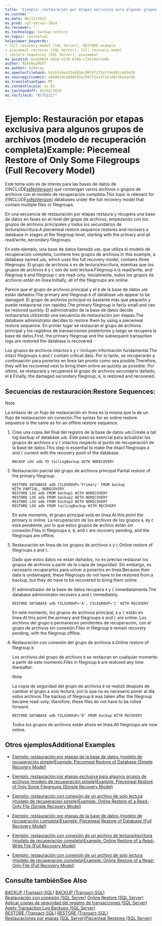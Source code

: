 ```yaml
---
title: 'Ejemplo: restauración por etapas exclusiva para algunos grupos de archivos (modelo de recuperación completa) | Microsoft Docs'
ms.custom: ''
ms.date: 06/13/2017
ms.prod: sql-server-2014
ms.reviewer: ''
ms.technology: backup-restore
ms.topic: conceptual
helpviewer_keywords:
- full recovery model [SQL Server], RESTORE example
- piecemeal restores [SQL Server], full recovery model
- restore sequences [SQL Server], piecemeal
ms.assetid: bced4b54-e819-472b-b784-c72e14e72a0b
author: MikeRayMSFT
ms.author: mikeray
ms.openlocfilehash: b3cb1a5ea33a5016c99fdf1f5a7f4e892c045b59
ms.sourcegitcommit: ad4d92dce894592a259721a1571b1d8736abacdb
ms.translationtype: MT
ms.contentlocale: es-ES
ms.lasthandoff: 08/04/2020
ms.locfileid: "87751217"
---
```

# <a name="example-piecemeal-restore-of-only-some-filegroups-full-recovery-model"></a><span data-ttu-id="6a84c-102">Ejemplo: Restauración por etapas exclusiva para algunos grupos de archivos (modelo de recuperación completa)</span><span class="sxs-lookup"><span data-stu-id="6a84c-102">Example: Piecemeal Restore of Only Some Filegroups (Full Recovery Model)</span></span>
  <span data-ttu-id="6a84c-103">Este tema solo es de interés para las bases de datos de [!INCLUDE[ssNoVersion](../../includes/ssnoversion-md.md)] que contengan varios archivos o grupos de archivos con el modelo de recuperación completa.</span><span class="sxs-lookup"><span data-stu-id="6a84c-103">This topic is relevant for [!INCLUDE[ssNoVersion](../../includes/ssnoversion-md.md)] databases under the full recovery model that contain multiple files or filegroups.</span></span>  
  
 <span data-ttu-id="6a84c-104">En una secuencia de restauración por etapas restaura y recupera una base de datos en fases en el nivel del grupo de archivos, empezando con los grupos de archivos principales y todos los secundarios de lectura/escritura.</span><span class="sxs-lookup"><span data-stu-id="6a84c-104">A piecemeal restore sequence restores and recovers a database in stages at the filegroup level, starting with the primary and all read/write, secondary filegroups.</span></span>  
  
 <span data-ttu-id="6a84c-105">En este ejemplo, una base de datos llamada `adb`, que utiliza el modelo de recuperación completa, contiene tres grupos de archivos.</span><span class="sxs-lookup"><span data-stu-id="6a84c-105">In this example, a database named `adb`, which uses the full recovery model, contains three filegroups.</span></span> <span data-ttu-id="6a84c-106">El grupo de archivos `A` es de lectura/escritura, mientras que los grupos de archivos `B` y `C` son de solo lectura.</span><span class="sxs-lookup"><span data-stu-id="6a84c-106">Filegroup `A` is read/write, and filegroup `B` and filegroup `C` are read-only.</span></span> <span data-ttu-id="6a84c-107">Inicialmente, todos los grupos de archivos están en línea.</span><span class="sxs-lookup"><span data-stu-id="6a84c-107">Initially, all of the filegroups are online.</span></span>  
  
 <span data-ttu-id="6a84c-108">Parece que el grupo de archivos principal y el `B` de la base de datos `adb` están dañados.</span><span class="sxs-lookup"><span data-stu-id="6a84c-108">The primary and filegroup `B` of database `adb` appear to be damaged.</span></span> <span data-ttu-id="6a84c-109">El grupo de archivos principal es bastante más que pequeño y puede restaurarse con rapidez.</span><span class="sxs-lookup"><span data-stu-id="6a84c-109">The primary filegroup is fairly small and can be restored quickly.</span></span> <span data-ttu-id="6a84c-110">El administrador de la base de datos decide restaurarlos utilizando una secuencia de restauración por etapas.</span><span class="sxs-lookup"><span data-stu-id="6a84c-110">The database administrator decides to restore them by using a piecemeal restore sequence.</span></span> <span data-ttu-id="6a84c-111">En primer lugar se restauran el grupo de archivos principal y los registros de transacciones posteriores y luego se recupera la base de datos.</span><span class="sxs-lookup"><span data-stu-id="6a84c-111">First, the primary filegroup and the subsequent transaction logs are restored the database is recovered.</span></span>  
  
 <span data-ttu-id="6a84c-112">Los grupos de archivos intactos `A` y `C` incluyen información fundamental.</span><span class="sxs-lookup"><span data-stu-id="6a84c-112">The intact filegroups `A` and `C` contain critical data.</span></span> <span data-ttu-id="6a84c-113">Por lo tanto, se recuperarán a continuación para ponerlos en línea tan pronto como sea posible.</span><span class="sxs-lookup"><span data-stu-id="6a84c-113">Therefore, they will be recovered next to bring them online as quickly as possible.</span></span> <span data-ttu-id="6a84c-114">Por último, se restaurará y recuperará el grupo de archivos secundario dañado, el `B`.</span><span class="sxs-lookup"><span data-stu-id="6a84c-114">Finally, the damaged secondary filegroup, `B`, is restored and recovered.</span></span>  
  
## <a name="restore-sequences"></a><span data-ttu-id="6a84c-115">Secuencias de restauración:</span><span class="sxs-lookup"><span data-stu-id="6a84c-115">Restore Sequences:</span></span>  
  
> [!NOTE]  
>  <span data-ttu-id="6a84c-116">La sintaxis de un flujo de restauración en línea es la misma que la de un flujo de restauración sin conexión.</span><span class="sxs-lookup"><span data-stu-id="6a84c-116">The syntax for an online restore sequence is the same as for an offline restore sequence.</span></span>  
  
1.  <span data-ttu-id="6a84c-117">Cree una copia del final del registro de la base de datos `adb`.</span><span class="sxs-lookup"><span data-stu-id="6a84c-117">Create a tail log backup of database `adb`.</span></span> <span data-ttu-id="6a84c-118">Este paso es esencial para actualizar los grupos de archivos `A` y `C` intactos respecto al punto de recuperación de la base de datos.</span><span class="sxs-lookup"><span data-stu-id="6a84c-118">This step is essential to make the intact filegroups `A` and `C` current with the recovery point of the database.</span></span>  
  
    ```  
    BACKUP LOG adb TO tailLogBackup WITH NORECOVERY  
    ```  
  
2.  <span data-ttu-id="6a84c-119">Restauración parcial del grupo de archivos principal.</span><span class="sxs-lookup"><span data-stu-id="6a84c-119">Partial restore of the primary filegroup.</span></span>  
  
    ```  
    RESTORE DATABASE adb FILEGROUP='Primary' FROM backup   
    WITH PARTIAL, NORECOVERY  
    RESTORE LOG adb FROM backup1 WITH NORECOVERY  
    RESTORE LOG adb FROM backup2 WITH NORECOVERY  
    RESTORE LOG adb FROM backup3 WITH NORECOVERY  
    RESTORE LOG adb FROM tailLogBackup WITH RECOVERY  
    ```  
  
     <span data-ttu-id="6a84c-120">En este momento, el grupo principal está en línea.</span><span class="sxs-lookup"><span data-stu-id="6a84c-120">At this point the primary is online.</span></span> <span data-ttu-id="6a84c-121">La recuperación de los archivos de los grupos `A`, `B`y `C` está pendiente, por lo que estos grupos de archivo están sin conexión.</span><span class="sxs-lookup"><span data-stu-id="6a84c-121">Files in filegroups `A`, `B`, and `C` are recovery pending, and the filegroups are offline.</span></span>  
  
3.  <span data-ttu-id="6a84c-122">Restauración en línea de los grupos de archivos `A` y `C`.</span><span class="sxs-lookup"><span data-stu-id="6a84c-122">Online restore of filegroups `A` and `C`.</span></span>  
  
     <span data-ttu-id="6a84c-123">Dado que estos datos no están dañados, no es preciso restaurar los grupos de archivos a partir de la copia de seguridad. Sin embargo, es necesario recuperarlos para volver a ponerlos en línea.</span><span class="sxs-lookup"><span data-stu-id="6a84c-123">Because their data is undamaged, these filegroups do not have to be restored from a backup, but they do have to be recovered to bring them online.</span></span>  
  
     <span data-ttu-id="6a84c-124">El administrador de la base de datos recupera `A` y `C` inmediatamente.</span><span class="sxs-lookup"><span data-stu-id="6a84c-124">The database administrator recovers `A` and `C` immediately.</span></span>  
  
    ```  
    RESTORE DATABASE adb FILEGROUP='A', FILEGROUP='C' WITH RECOVERY  
    ```  
  
     <span data-ttu-id="6a84c-125">En este momento, los grupos de archivos principal, `A` y `C` están en línea.</span><span class="sxs-lookup"><span data-stu-id="6a84c-125">At this point the primary and filegroups `A` and `C` are online.</span></span> <span data-ttu-id="6a84c-126">Los archivos del grupo `B` permanecen pendientes de recuperación, con el grupo de archivos sin conexión.</span><span class="sxs-lookup"><span data-stu-id="6a84c-126">Files in filegroup `B` remain recovery pending, with the filegroup offline.</span></span>  
  
4.  <span data-ttu-id="6a84c-127">Restauración con conexión del grupo de archivos `B`.</span><span class="sxs-lookup"><span data-stu-id="6a84c-127">Online restore of filegroup `B`.</span></span>  
  
     <span data-ttu-id="6a84c-128">Los archivos del grupo de archivos `B` se restauran en cualquier momento a partir de este momento.</span><span class="sxs-lookup"><span data-stu-id="6a84c-128">Files in filegroup `B` are restored any time thereafter.</span></span>  
  
    > [!NOTE]  
    >  <span data-ttu-id="6a84c-129">La copia de seguridad del grupo de archivos `B` se realizó después de cambiar el grupo a solo lectura, por lo que no es necesario poner al día estos archivos.</span><span class="sxs-lookup"><span data-stu-id="6a84c-129">The backup of filegroup `B` was taken after the filegroup became read-only; therefore, these files do not have to be rolled forward.</span></span>  
  
    ```  
    RESTORE DATABASE adb FILEGROUP='B' FROM backup WITH RECOVERY  
    ```  
  
     <span data-ttu-id="6a84c-130">Todos los grupos de archivos están ahora en línea.</span><span class="sxs-lookup"><span data-stu-id="6a84c-130">All filegroups are now online.</span></span>  
  
## <a name="additional-examples"></a><span data-ttu-id="6a84c-131">Otros ejemplos</span><span class="sxs-lookup"><span data-stu-id="6a84c-131">Additional Examples</span></span>  
  
-   [<span data-ttu-id="6a84c-132">Ejemplo: restauración por etapas de la base de datos &#40;modelo de recuperación simple&#41;</span><span class="sxs-lookup"><span data-stu-id="6a84c-132">Example: Piecemeal Restore of Database &#40;Simple Recovery Model&#41;</span></span>](example-piecemeal-restore-of-database-simple-recovery-model.md)  
  
-   [<span data-ttu-id="6a84c-133">Ejemplo: restauración por etapas exclusiva para algunos grupos de archivos &#40;modelo de recuperación simple&#41;</span><span class="sxs-lookup"><span data-stu-id="6a84c-133">Example: Piecemeal Restore of Only Some Filegroups &#40;Simple Recovery Model&#41;</span></span>](example-piecemeal-restore-of-only-some-filegroups-simple-recovery-model.md)  
  
-   [<span data-ttu-id="6a84c-134">Ejemplo: restauración con conexión de un archivo de solo lectura &#40;modelo de recuperación simple&#41;</span><span class="sxs-lookup"><span data-stu-id="6a84c-134">Example: Online Restore of a Read-Only File &#40;Simple Recovery Model&#41;</span></span>](example-online-restore-of-a-read-only-file-simple-recovery-model.md)  
  
-   [<span data-ttu-id="6a84c-135">Ejemplo: restauración por etapas de la base de datos &#40;modelo de recuperación completa&#41;</span><span class="sxs-lookup"><span data-stu-id="6a84c-135">Example: Piecemeal Restore of Database &#40;Full Recovery Model&#41;</span></span>](example-piecemeal-restore-of-database-full-recovery-model.md)  
  
-   [<span data-ttu-id="6a84c-136">Ejemplo: restauración con conexión de un archivo de lectura/escritura &#40;modelo de recuperación completa&#41;</span><span class="sxs-lookup"><span data-stu-id="6a84c-136">Example: Online Restore of a Read-Write File &#40;Full Recovery Model&#41;</span></span>](example-online-restore-of-a-read-write-file-full-recovery-model.md)  
  
-   [<span data-ttu-id="6a84c-137">Ejemplo: restauración con conexión de un archivo de solo lectura &#40;modelo de recuperación completa&#41;</span><span class="sxs-lookup"><span data-stu-id="6a84c-137">Example: Online Restore of a Read-Only File &#40;Full Recovery Model&#41;</span></span>](example-online-restore-of-a-read-only-file-full-recovery-model.md)  
  
## <a name="see-also"></a><span data-ttu-id="6a84c-138">Consulte también</span><span class="sxs-lookup"><span data-stu-id="6a84c-138">See Also</span></span>  
 <span data-ttu-id="6a84c-139">[BACKUP &#40;Transact-SQL&#41;](/sql/t-sql/statements/backup-transact-sql) </span><span class="sxs-lookup"><span data-stu-id="6a84c-139">[BACKUP &#40;Transact-SQL&#41;](/sql/t-sql/statements/backup-transact-sql) </span></span>  
 <span data-ttu-id="6a84c-140">[Restauración con conexión &#40;SQL Server&#41;](online-restore-sql-server.md) </span><span class="sxs-lookup"><span data-stu-id="6a84c-140">[Online Restore &#40;SQL Server&#41;](online-restore-sql-server.md) </span></span>  
 <span data-ttu-id="6a84c-141">[Aplicar copias de seguridad del registro de transacciones &#40;SQL Server&#41;](transaction-log-backups-sql-server.md) </span><span class="sxs-lookup"><span data-stu-id="6a84c-141">[Apply Transaction Log Backups &#40;SQL Server&#41;](transaction-log-backups-sql-server.md) </span></span>  
 <span data-ttu-id="6a84c-142">[RESTORE &#40;Transact-SQL&#41;](/sql/t-sql/statements/restore-statements-transact-sql) </span><span class="sxs-lookup"><span data-stu-id="6a84c-142">[RESTORE &#40;Transact-SQL&#41;](/sql/t-sql/statements/restore-statements-transact-sql) </span></span>  
 [<span data-ttu-id="6a84c-143">Restauraciones por etapas &#40;SQL Server&#41;</span><span class="sxs-lookup"><span data-stu-id="6a84c-143">Piecemeal Restores &#40;SQL Server&#41;</span></span>](piecemeal-restores-sql-server.md)  
  
  
